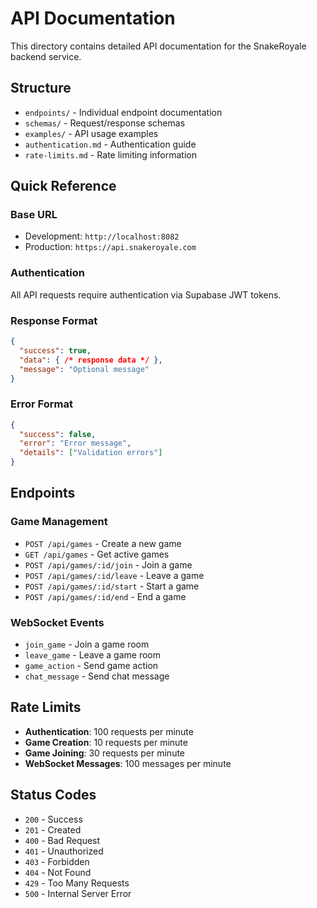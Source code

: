 # API Documentation

This directory contains detailed API documentation for the SnakeRoyale backend service.

## Structure

- `endpoints/` - Individual endpoint documentation
- `schemas/` - Request/response schemas
- `examples/` - API usage examples
- `authentication.md` - Authentication guide
- `rate-limits.md` - Rate limiting information

## Quick Reference

### Base URL
- Development: `http://localhost:8082`
- Production: `https://api.snakeroyale.com`

### Authentication
All API requests require authentication via Supabase JWT tokens.

### Response Format
```json
{
  "success": true,
  "data": { /* response data */ },
  "message": "Optional message"
}
```

### Error Format
```json
{
  "success": false,
  "error": "Error message",
  "details": ["Validation errors"]
}
```

## Endpoints

### Game Management
- `POST /api/games` - Create a new game
- `GET /api/games` - Get active games
- `POST /api/games/:id/join` - Join a game
- `POST /api/games/:id/leave` - Leave a game
- `POST /api/games/:id/start` - Start a game
- `POST /api/games/:id/end` - End a game

### WebSocket Events
- `join_game` - Join a game room
- `leave_game` - Leave a game room
- `game_action` - Send game action
- `chat_message` - Send chat message

## Rate Limits

- **Authentication**: 100 requests per minute
- **Game Creation**: 10 requests per minute
- **Game Joining**: 30 requests per minute
- **WebSocket Messages**: 100 messages per minute

## Status Codes

- `200` - Success
- `201` - Created
- `400` - Bad Request
- `401` - Unauthorized
- `403` - Forbidden
- `404` - Not Found
- `429` - Too Many Requests
- `500` - Internal Server Error 